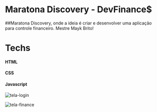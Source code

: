 # Maratona Discovery - DevFinance$
##Maratona Discovery, onde a  ideia é criar e desenvolver uma aplicação para controle financeiro. Mestre Mayk Brito!
# Techs
#### HTML
#### CSS
#### Javascript
![tela-login](https://user-images.githubusercontent.com/73024275/107808637-ad730000-6d48-11eb-83ec-37f319f0db11.png)

![tela-finance](https://user-images.githubusercontent.com/73024275/107808786-e14e2580-6d48-11eb-9716-871943059f98.png)
